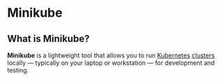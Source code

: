 
# Minikube

## What is Minikube?

**Minikube** is a lightweight tool that allows you to run [Kubernetes](../../kubernetes/what-is-kubernetes) 
[clusters](../../kubernetes/clusters) locally — typically on your laptop or workstation — for development 
and testing.
